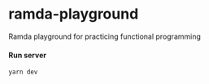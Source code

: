 # ramda-playground

Ramda playground for practicing functional programming


#### Run server 
```bash
yarn dev
```